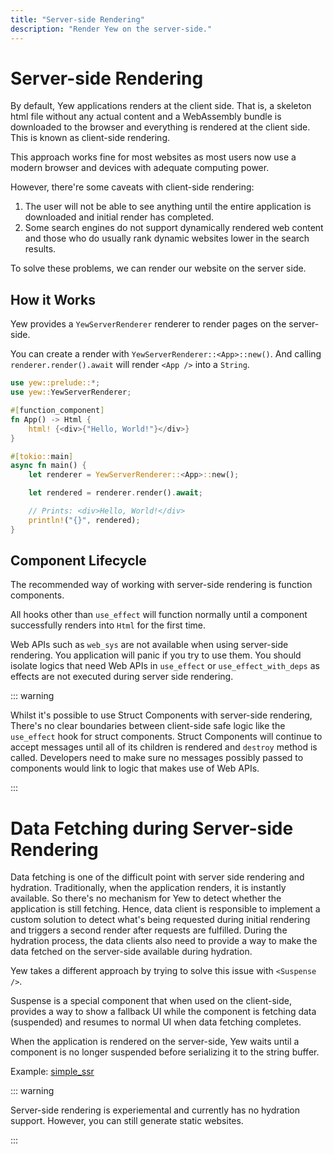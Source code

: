 ```yaml
---
title: "Server-side Rendering"
description: "Render Yew on the server-side."
---
```


# Server-side Rendering

By default, Yew applications renders at the client side. That is, a skeleton
html file without any actual content and a WebAssembly bundle is
downloaded to the browser and everything is rendered at the client side.
This is known as client-side rendering.

This approach works fine for most websites as most users now use a modern
browser and devices with adequate computing power.

However, there're some caveats with client-side rendering:

1. The user will not be able to see anything until the entire application is
  downloaded and initial render has completed.
2. Some search engines do not support dynamically rendered web content and
  those who do usually rank dynamic websites lower in the search results.

To solve these problems, we can render our website on the server side.

## How it Works

Yew provides a `YewServerRenderer` renderer to render pages on the
server-side.

You can create a render with `YewServerRenderer::<App>::new()`.
And calling `renderer.render().await` will render `<App />`
into a `String`.

```rust
use yew::prelude::*;
use yew::YewServerRenderer;

#[function_component]
fn App() -> Html {
    html! {<div>{"Hello, World!"}</div>}
}

#[tokio::main]
async fn main() {
    let renderer = YewServerRenderer::<App>::new();

    let rendered = renderer.render().await;

    // Prints: <div>Hello, World!</div>
    println!("{}", rendered);
}
```

## Component Lifecycle

The recommended way of working with server-side rendering is
function components.

All hooks other than `use_effect` will function normally until a component
successfully renders into `Html` for the first time.

Web APIs such as `web_sys` are not available when using server-side rendering.
You application will panic if you try to use them.
You should isolate logics that need Web APIs in `use_effect` or
`use_effect_with_deps` as effects are not executed during server side
rendering.

::: warning

Whilst it's possible to use Struct Components with server-side rendering,
There's no clear boundaries between client-side safe logic like the
`use_effect` hook for struct components.
Struct Components will continue to accept messages until all of its
children is rendered and `destroy` method is called. Developers need to
make sure no messages possibly passed to components would link to logic
that makes use of Web APIs.

:::

# Data Fetching during Server-side Rendering

Data fetching is one of the difficult point with server side rendering
and hydration. Traditionally, when the application renders, it is
instantly available. So there's no mechanism for Yew to detect whether
the application is still fetching. Hence, data client is responsible to implement
a custom solution to detect what's being requested during initial
rendering and triggers a second render after requests are fulfilled.
During the hydration process, the data clients also need to provide a way
to make the data fetched on the server-side available during hydration.

Yew takes a different approach by trying to solve this issue with `<Suspense />`.

Suspense is a special component that when used on the client-side,
provides a way to show a fallback UI while the component is fetching
data (suspended) and resumes to normal UI when data fetching completes.

When the application is rendered on the server-side, Yew waits until a
component is no longer suspended before serializing it to the string
buffer.

Example: [simple\_ssr](https://github.com/yewstack/yew/tree/master/examples/suspense)

::: warning

Server-side rendering is experiemental and currently has no hydration support.
However, you can still generate static websites.

:::

